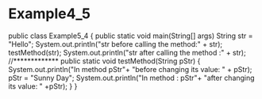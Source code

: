 # Example4_5
public class Example5_4 { public static void main(String[] args) String str = "Hello"; System.out.println("str before calling the method:" + str); testMethod(str); System.out.println("str after calling the method :" + str); //************* public static void testMethod(String pStr) { System.out.println("In method pStr"+ "before changing its value: " + pStr); pStr = "Sunny Day"; System.out.println("In method : pStr"+ "after changing its value: " +pStr); } }
